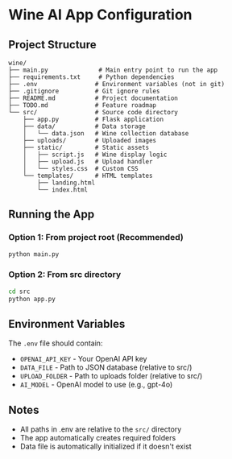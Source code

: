 # Wine AI App Configuration

## Project Structure
```
wine/
├── main.py              # Main entry point to run the app
├── requirements.txt     # Python dependencies
├── .env                # Environment variables (not in git)
├── .gitignore          # Git ignore rules
├── README.md           # Project documentation
├── TODO.md             # Feature roadmap
└── src/                # Source code directory
    ├── app.py          # Flask application
    ├── data/           # Data storage
    │   └── data.json   # Wine collection database
    ├── uploads/        # Uploaded images
    ├── static/         # Static assets
    │   ├── script.js   # Wine display logic
    │   ├── upload.js   # Upload handler
    │   └── styles.css  # Custom CSS
    └── templates/      # HTML templates
        ├── landing.html
        └── index.html
```

## Running the App

### Option 1: From project root (Recommended)
```bash
python main.py
```

### Option 2: From src directory
```bash
cd src
python app.py
```

## Environment Variables

The `.env` file should contain:
- `OPENAI_API_KEY` - Your OpenAI API key
- `DATA_FILE` - Path to JSON database (relative to src/)
- `UPLOAD_FOLDER` - Path to uploads folder (relative to src/)
- `AI_MODEL` - OpenAI model to use (e.g., gpt-4o)

## Notes

- All paths in .env are relative to the `src/` directory
- The app automatically creates required folders
- Data file is automatically initialized if it doesn't exist
